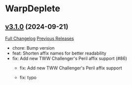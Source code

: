 # WarpDeplete

## [v3.1.0](https://github.com/happenslol/WarpDeplete/tree/v3.1.0) (2024-09-21)
[Full Changelog](https://github.com/happenslol/WarpDeplete/compare/v3.0.6...v3.1.0) [Previous Releases](https://github.com/happenslol/WarpDeplete/releases)

- chore: Bump version  
- feat: Shorten affix names for better readability  
- fix: Add new TWW Challenger's Peril affix support (#86)  
    * fix: Add new TWW Challenger's Peril affix support  
    * fix: typo  